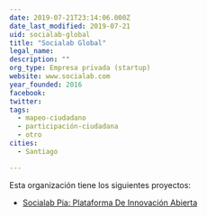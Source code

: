 ```yaml
---
date: 2019-07-21T23:14:06.000Z
date_last_modified: 2019-07-21
uid: socialab-global
title: "Socialab Global"
legal_name: 
description: ""
org_type: Empresa privada (startup)
website: www.socialab.com
year_founded: 2016
facebook: 
twitter: 
tags:
  - mapeo-ciudadano
  - participación-ciudadana
  - otro
cities: 
  - Santiago

---
```


Esta organización tiene los siguientes proyectos:

- [Socialab Pia: Plataforma De Innovación Abierta](/i/socialab-pia-plataforma-de-innovacion-abierta.html)
